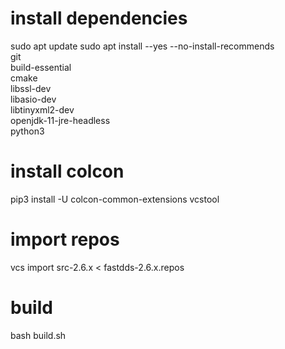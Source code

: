 # install dependencies
sudo apt update
sudo apt install --yes --no-install-recommends \
    git \
    build-essential \
    cmake \
    libssl-dev \
    libasio-dev \
    libtinyxml2-dev \
    openjdk-11-jre-headless \
    python3

# install colcon 
pip3 install -U colcon-common-extensions vcstool

# import repos
vcs import src-2.6.x < fastdds-2.6.x.repos

# build 
bash build.sh